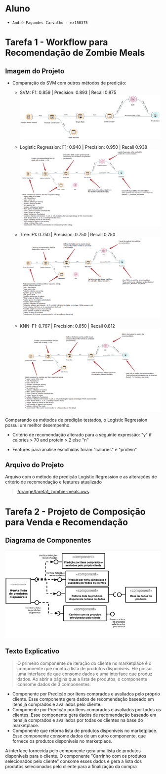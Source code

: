 # Aluno
* `André Fagundes Carvalho - ex150375`

# Tarefa 1 - Workflow para Recomendação de Zombie Meals

## Imagem do Projeto
* Comparação do SVM com outros métodos de predição:
	- SVM: F1: 0.859 | Precision: 0.893 | Recall 0.875
	![Workflow Orange](images/orange-zombie-meals-prediction.png)
	
	
	- Logistic Regression: F1: 0.940 | Precision: 0.950 | Recall 0.938
	![Workflow Orange](images/orange-zombie-meals-prediction_logisticRegression.png)
	
	
	- Tree: F1: 0.750 | Precision: 0.750 | Recall 0.750
	![Workflow Orange](images/orange-zombie-meals-prediction_tree.png)
	
	
	- KNN: F1: 0.767 | Precision: 0.850 | Recall 0.812
	![Workflow Orange](images/orange-zombie-meals-prediction_knn.png)
	
Comparando os métodos de predição testados, o Logistic Regression possui um melhor desempenho.
	
* Critério de recomendação alterado para a seguinte expressão: "y" if calories > 70 and protein > 2 else "n"

* Features para analise escolhidas foram "calories" e "protein"



## Arquivo do Projeto
Arquivo com o método de predição Logistic Regression e as alterações de critério de recomendação e features atualizado
> [/orange/tarefa1_zombie-meals.ows](orange/).

# Tarefa 2 - Projeto de Composição para Venda e Recomendação

## Diagrama de Componentes

![Diagrama Venda](images/tarefa2-diagrama-componentes-venda.PNG)

## Texto Explicativo

> O primeiro componente de iteração do cliente no marketplace é o componente que monta a lista de produtos disponíveis. Ele possui uma interface de que consome dados e uma interface que produz dados. Ao abrir a página que a lista de produtos, o componente consome dados de 3 componentes:
- Componente por Predição por Itens comprados e avaliados pelo próprio cliente. Esse componente gera dados de recomendação baseado em itens já comprados e avaliados pelo cliente.
- Componente por Predição por Itens comprados e avaliados por todos os clientes. Esse componente gera dados de recomendação baseado em itens já comprados e avaliados por todas os clientes na base do marketplace.
- Componente que retorna lista de produtos disponíveis no marketplace. Esse componente consome dados de um outro componente, que fornece os produtos disponíveis no marketplace.

A interface fornecida pelo componente gera uma lista de produtos disponíveis para o cliente. O componente "Carrinho com os produtos selecionados pelo cliente" consome esses dados e gera a lista dos produtos selecionados pelo cliente para a finalização da compra
